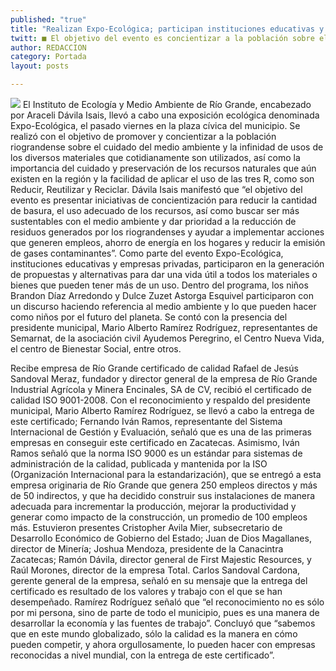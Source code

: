 ```yaml
---
published: "true"
title: "Realizan Expo-Ecológica; participan instituciones educativas y empresas"
twitt: ■ El objetivo del evento es concientizar a la población sobre el cuidado del medio ambiente
author: REDACCION
category: Portada
layout: posts

---
```


![](http://i.imgur.com/4WSHpXMm.jpg)
El Instituto de Ecología y Medio Ambiente de Río Grande, encabezado por Araceli Dávila Isais, llevó a cabo una exposición ecológica denominada Expo-Ecológica, el pasado viernes en la plaza cívica del municipio.
Se realizó con el objetivo de promover y concientizar a la población riograndense sobre el cuidado del medio ambiente y la infinidad de usos de los diversos materiales que cotidianamente son utilizados, así como la importancia del cuidado y preservación de los recursos naturales que aún existen en la región y la facilidad de aplicar el uso de las tres R, como son Reducir, Reutilizar y Reciclar.
Dávila Isais manifestó que “el objetivo del evento es presentar iniciativas de concientización para reducir la cantidad de basura, el uso adecuado de los recursos, así como buscar ser más sustentables con el medio ambiente y dar prioridad a la reducción de residuos generados por los riograndenses y ayudar a implementar acciones que generen empleos, ahorro de energía en los hogares y reducir la emisión de gases contaminantes”.
Como parte del evento Expo-Ecológica, instituciones educativas y empresas privadas, participaron en la generación de propuestas y alternativas para dar una vida útil a todos los materiales o bienes que pueden tener más de un uso.
Dentro del programa, los niños Brandon Díaz Arredondo y Dulce Zuzet Astorga Esquivel participaron con un discurso haciendo referencia al medio ambiente y lo que pueden hacer como niños por el futuro del planeta.
Se contó con la presencia del presidente municipal, Mario Alberto Ramírez Rodríguez, representantes de Semarnat, de la asociación civil Ayudemos Peregrino, el Centro Nueva Vida, el centro de Bienestar Social, entre otros.

Recibe empresa de Río Grande
certificado de calidad
Rafael de Jesús Sandoval Meraz, fundador y director general de la empresa de Río Grande Industrial Agrícola y Minera Encinales, SA de CV, recibió el certificado de calidad ISO 9001-2008.
Con el reconocimiento y respaldo del presidente municipal, Mario Alberto Ramírez Rodríguez, se llevó a cabo la entrega de este certificado; Fernando Iván Ramos, representante del Sistema Internacional de Gestión y Evaluación, señaló que es una de las primeras empresas en conseguir este certificado en Zacatecas.
Asimismo, Iván Ramos señaló que la norma ISO 9000 es un estándar para sistemas de administración de la calidad, publicada y mantenida por la ISO (Organización Internacional para la estandarización), que se entregó a esta empresa originaria de Río Grande que genera 250 empleos directos y más de 50 indirectos, y que ha decidido construir sus instalaciones de manera adecuada para incrementar la producción, mejorar la productividad y generar como impacto de la construcción, un promedio de 100 empleos más.
Estuvieron presentes Cristopher Avila Mier, subsecretario de Desarrollo Económico de Gobierno del Estado; Juan de Dios Magallanes, director de Minería; Joshua Mendoza, presidente de la Canacintra Zacatecas; Ramón Dávila, director general de First Majestic Resources, y Raúl Morones, director de la empresa Total.
Carlos Sandoval Cardona, gerente general de la empresa, señaló en su mensaje que la entrega del certificado es resultado de los valores y trabajo con el que se han desempeñado.
Ramírez Rodríguez señaló que “el reconocimiento no es sólo por mi persona, sino de parte de todo el municipio, pues es una manera de desarrollar la economía y las fuentes de trabajo”.
Concluyó que “sabemos que en este mundo globalizado, sólo la calidad es la manera en cómo pueden competir, y ahora orgullosamente, lo pueden hacer con empresas reconocidas a nivel mundial, con la entrega de este certificado”.
